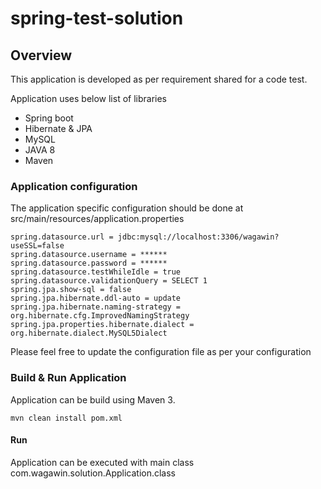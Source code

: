 # spring-test-solution

## Overview

This application is developed as per requirement shared for a code test.

Application uses below list of libraries

- Spring boot
- Hibernate & JPA
- MySQL
- JAVA 8 
- Maven

### Application configuration

The application specific configuration should be done at src/main/resources/application.properties


```
spring.datasource.url = jdbc:mysql://localhost:3306/wagawin?useSSL=false
spring.datasource.username = ******
spring.datasource.password = ******
spring.datasource.testWhileIdle = true
spring.datasource.validationQuery = SELECT 1
spring.jpa.show-sql = false
spring.jpa.hibernate.ddl-auto = update
spring.jpa.hibernate.naming-strategy = org.hibernate.cfg.ImprovedNamingStrategy
spring.jpa.properties.hibernate.dialect = org.hibernate.dialect.MySQL5Dialect
```

Please feel free to update the configuration file as per your configuration

### Build & Run Application

Application can be build using Maven 3. 

```
mvn clean install pom.xml
```

#### Run

Application can be executed with main class com.wagawin.solution.Application.class


